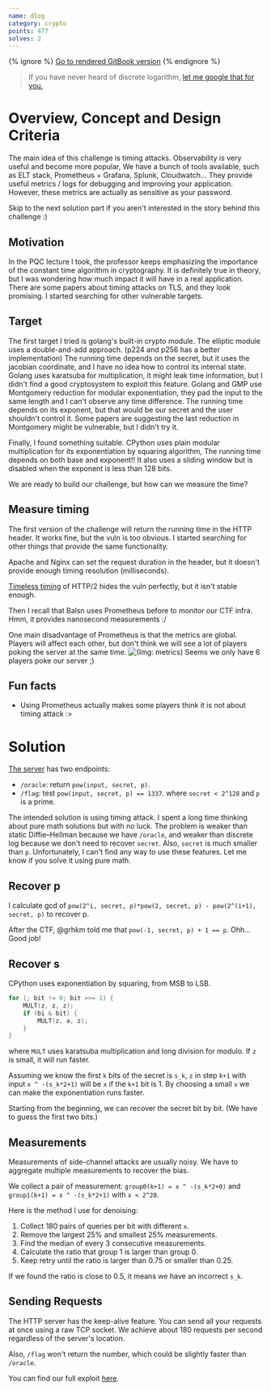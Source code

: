 ```yaml
---
name: dlog
category: crypto
points: 477
solves: 2
---
```


{% ignore %}
[Go to rendered GitBook version](https://sasdf.github.io/ctf/)
{% endignore %}

> If you have never heard of discrete logarithm, [let me google that for you.](https://www.google.com/search?q=discrete+logarithm)


# Overview, Concept and Design Criteria
The main idea of this challenge is timing attacks.
Observability is very useful and become more popular,
We have a bunch of tools available, such as ELT stack, Prometheus + Grafana, Splunk, Cloudwatch...
They provide useful metrics / logs for debugging and improving your application.
However, these metrics are actually as sensitive as your password.

Skip to the next solution part if you aren't interested in the story behind this challenge :)

## Motivation
In the PQC lecture I took, the professor keeps emphasizing the importance of the constant time algorithm in cryptography.
It is definitely true in theory, but I was wondering how much impact it will have in a real application.
There are some papers about timing attacks on TLS, and they look promising.
I started searching for other vulnerable targets.

## Target
The first target I tried is golang's built-in crypto module.
The elliptic module uses a double-and-add approach. (p224 and p256 has a better implementation)
The running time depends on the secret, but it uses the jacobian coordinate,
and I have no idea how to control its internal state.
Golang uses karatsuba for multiplication,
it might leak time information, but I didn't find a good cryptosystem to exploit this feature.
Golang and GMP use Montgomery reduction for modular exponentiation,
they pad the input to the same length and I can't observe any time difference.
The running time depends on its exponent, but that would be our secret and the user shouldn't control it.
Some papers are suggesting the last reduction in Montgomery might be vulnerable, but I didn't try it.

Finally, I found something suitable.
CPython uses plain modular multiplication for its exponentiation by squaring algorithm,
The running time depends on both base and exponent!!
It also uses a sliding window but is disabled when the exponent is less than 128 bits.

We are ready to build our challenge, but how can we measure the time?

## Measure timing
The first version of the challenge will return the running time in the HTTP header.
It works fine, but the vuln is too obvious.
I started searching for other things that provide the same functionality.

Apache and Nginx can set the request duration in the header,
but it doesn't provide enough timing resolution (milliseconds).

[Timeless timing](https://www.usenix.org/conference/usenixsecurity20/presentation/van-goethem)
of HTTP/2 hides the vuln perfectly, but it isn't stable enough.

Then I recall that Balsn uses Prometheus before to monitor our CTF infra.
Hmm, it provides nanosecond measurements :/

One main disadvantage of Prometheus is that the metrics are global.
Players will affect each other,
but don't think we will see a lot of players poking the server at the same time.
![(Img: metrics)]({_files/dlog.png})
Seems we only have 6 players poke our server ;)


## Fun facts
* Using Prometheus actually makes some players think it is not about timing attack :>


# Solution
[The server]([_files/deploy/src/server.py]) has two endpoints:
* `/oracle`: return `pow(input, secret, p)`.
* `/flag`: test `pow(input, secret, p) == 1337`.
where `secret < 2^128` and `p` is a prime.

The intended solution is using timing attack.
I spent a long time thinking about pure math solutions but with no luck.
The problem is weaker than static Diffie–Hellman because we have `/oracle`,
and weaker than discrete log because we don't need to recover `secret`.
Also, `secret` is much smaller than `p`.
Unfortunately, I can't find any way to use these features.
Let me know if you solve it using pure math.


## Recover p
I calculate gcd of `pow(2^i, secret, p)*pow(2, secret, p) - pow(2^(i+1), secret, p)` to recover p.

After the CTF, @grhkm told me that `pow(-1, secret, p) + 1 == p`.
Ohh... Good job!


## Recover s
CPython uses exponentiation by squaring, from MSB to LSB.

```c
for (; bit != 0; bit >>= 1) {
    MULT(z, z, z);
    if (bi & bit) {
        MULT(z, a, z);
    }
}
```
where `MULT` uses karatsuba multiplication and long division for modulo.
If `z` is small, it will run faster.

Assuming we know the first `k` bits of the secret is `s_k`,
`z` in step `k+1` with input `x ^ -(s_k*2+1)` will be `x` if the `k+1` bit is 1.
By choosing a small `x` we can make the exponentiation runs faster.

Starting from the beginning, we can recover the secret bit by bit. (We have to guess the first two bits.)


## Measurements
Measurements of side-channel attacks are usually noisy.
We have to aggregate multiple measurements to recover the bias.

We collect a pair of measurement: `group0(k+1) = x ^ -(s_k*2+0)` and `group1(k+1) = x ^ -(s_k*2+1)` with `x < 2^20`.

Here is the method I use for denoising:
1. Collect 180 pairs of queries per bit with different `x`.
2. Remove the largest 25% and smallest 25% measurements.
3. Find the median of every 3 consecutive measurements.
4. Calculate the ratio that group 1 is larger than group 0.
5. Keep retry until the ratio is larger than 0.75 or smaller than 0.25.

If we found the ratio is close to 0.5, it means we have an incorrect `s_k`.


## Sending Requests
The HTTP server has the keep-alive feature.
You can send all your requests at once using a raw TCP socket.
We achieve about 180 requests per second regardless of the server's location.

Also, `/flag` won't return the number, which could be slightly faster than `/oracle`.


You can find our full exploit [here]([_files/solution/p.py]).
